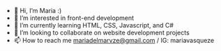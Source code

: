 - 👋 Hi, I’m Maria :)
- 👀 I’m interested in front-end development
- 🌱 I’m currently learning HTML, CSS, Javascript, and C#
- 💞️ I’m looking to collaborate on website development projects
- 📫 How to reach me mariadelmarvze@gmail.com / IG: mariavasqueze

<!---
mariavasqueze/mariavasqueze is a ✨ special ✨ repository because its `README.md` (this file) appears on your GitHub profile.
You can click the Preview link to take a look at your changes.
--->
